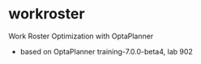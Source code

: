 # workroster
Work Roster Optimization with OptaPlanner

- based on OptaPlanner training-7.0.0-beta4, lab 902
